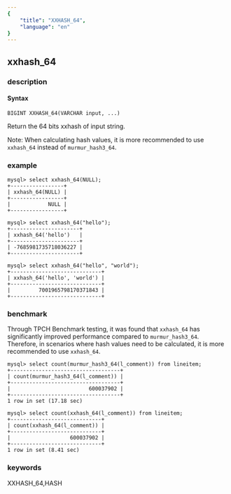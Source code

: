 ```yaml
---
{
    "title": "XXHASH_64",
    "language": "en"
}
---
```


<!-- 
Licensed to the Apache Software Foundation (ASF) under one
or more contributor license agreements.  See the NOTICE file
distributed with this work for additional information
regarding copyright ownership.  The ASF licenses this file
to you under the Apache License, Version 2.0 (the
"License"); you may not use this file except in compliance
with the License.  You may obtain a copy of the License at
  http://www.apache.org/licenses/LICENSE-2.0
Unless required by applicable law or agreed to in writing,
software distributed under the License is distributed on an
"AS IS" BASIS, WITHOUT WARRANTIES OR CONDITIONS OF ANY
KIND, either express or implied.  See the License for the
specific language governing permissions and limitations
under the License.
-->

## xxhash_64

### description
#### Syntax

`BIGINT XXHASH_64(VARCHAR input, ...)`

Return the 64 bits xxhash of input string.

Note: When calculating hash values, it is more recommended to use `xxhash_64` instead of `murmur_hash3_64`.

### example

```
mysql> select xxhash_64(NULL);
+-----------------+
| xxhash_64(NULL) |
+-----------------+
|            NULL |
+-----------------+

mysql> select xxhash_64("hello");
+----------------------+
| xxhash_64('hello')   |
+----------------------+
| -7685981735718036227 |
+----------------------+

mysql> select xxhash_64("hello", "world");
+-----------------------------+
| xxhash_64('hello', 'world') |
+-----------------------------+
|         7001965798170371843 |
+-----------------------------+
```

### benchmark

Through TPCH Benchmark testing, it was found that `xxhash_64` has significantly improved performance compared to `murmur_hash3_64`. Therefore, in scenarios where hash values need to be calculated, it is more recommended to use `xxhash_64`.

```
mysql> select count(murmur_hash3_64(l_comment)) from lineitem;
+-----------------------------------+
| count(murmur_hash3_64(l_comment)) |
+-----------------------------------+
|                         600037902 |
+-----------------------------------+
1 row in set (17.18 sec)

mysql> select count(xxhash_64(l_comment)) from lineitem;
+-----------------------------+
| count(xxhash_64(l_comment)) |
+-----------------------------+
|                   600037902 |
+-----------------------------+
1 row in set (8.41 sec)
```

### keywords

XXHASH_64,HASH
